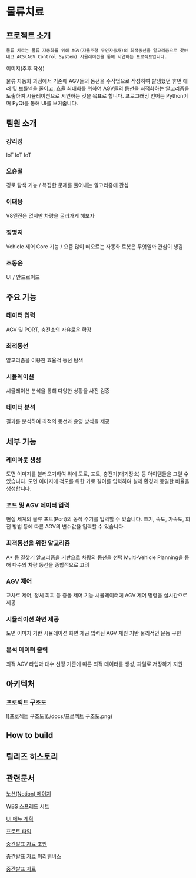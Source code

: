 # 물류치료

## 프로젝트 소개

`물류 치료는 물류 자동화를 위해 AGV(자율주행 무인자동차)의 최적동선을 알고리즘으로 찾아내고 ACS(AGV Control System) 시뮬레이션을 통해 시연하는 프로젝트입니다. `

이미지(추후 작성)

물류 자동화 과정에서 기존에 AGV들의 동선을 수작업으로 작성하여 발생했던 휴먼 에러 및 보틀넥을 줄이고, 효율 최대화를 위하여 AGV들의 동선을 최적화하는 알고리즘을 도출하여 시뮬레이션으로 시연하는 것을 목표로 합니다. 프로그래밍 언어는 Python이며 PyQt를 통해 UI를 보여줍니다.

## 팀원 소개

### 강리정
IoT IoT IoT
### 오승철
경로 탐색 기능 / 복잡한 문제를 풀어내는 알고리즘에 관심
### 이태용
V8엔진은 없지만 차량을 굴러가게 해보자
### 정명지
Vehicle 제어 Core 기능 / 요즘 많이 떠오르는 자동화 로봇은 무엇일까 관심이 생김
### 조동윤
UI / 안드로이드


## 주요 기능

### 데이터 입력
AGV 및 PORT, 충전소의 자유로운 확장
### 최적동선
알고리즘을 이용한 효율적 동선 탐색
### 시뮬레이션
시뮬레이션 분석을 통해 다양한 상황을 사전 검증
### 데이터 분석
결과를 분석하여 최적의 동선과 운영 방식을 제공


## 세부 기능

### 레이아웃 생성
도면 이미지를 불러오기하여 위에 도로, 포트, 충전기(대기장소) 등 아이템들을 그릴 수 있습니다.
도면 이미지에 척도를 위한 가로 길이를 입력하여 실제 환경과 동일한 비율을 생성합니다.
### 포트 및 AGV 데이터 입력
현실 세계의 물류 포트(Port)의 동작 주기를 입력할 수 있습니다.
크기, 속도, 가속도, 회전 방법 등에 따른 AGV의 변수값을 입력할 수 있습니다.
### 최적동선을 위한 알고리즘
A* 등 길찾기 알고리즘을 기반으로 차량의 동선을 선택
Multi-Vehicle Planning을 통해 다수의 차량 동선을 종합적으로 고려
### AGV 제어
교차로 제어, 정체 회피 등 충돌 제어 기능
시뮬레이터에 AGV 제어 명령을 실시간으로 제공
### 시뮬레이션 화면 제공
도면 이미지 기반 시뮬레이션 화면 제공
입력된 AGV 제원 기반 물리적인 운동 구현
### 분석 데이터 출력
최적 AGV 타입과 대수 선정
기준에 따른 최적 데이터를 생성, 파일로 저장하기 지원



## 아키텍처

### 프로젝트 구조도

![프로젝트 구조도](./docs/프로젝트 구조도.png)

## How to build
## 릴리즈 히스토리

## 관련문서

[노션(Notion) 페이지](https://spice-session-a8a.notion.site/SDI-bf364b0fe61f457a8687d531096a47e9)

[WBS 스프레드 시트](https://docs.google.com/spreadsheets/d/1HMPFKf2UmTKbTjrtqk0U_vcNYzQtznxR-eZYdHO8HKE/edit?usp=sharing)

[UI 메뉴 계획](https://docs.google.com/spreadsheets/d/1PMcZ8eTfPwLhpXxE9VDXUx82L5bSitthVZU2a6iTxLI/edit?usp=sharing)

[프로토 타입](https://xd.adobe.com/view/c35b2931-1fd7-41ca-85f5-bc734e19a8c3-9608/)

[중간발표 자료 초안](https://docs.google.com/presentation/d/1_n9nmc46bJ1XvIrJIzhMT6J674z_0iJPbP7YQtuElyQ/edit?usp=sharing)

[중간발표 자료 미리캔버스](https://www.miricanvas.com/v/1nszrl)

[중간발표 자료](./docs/F102_중간발표(gif제거).pptx)
